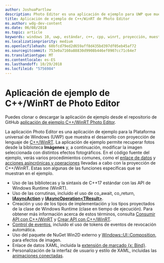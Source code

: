 ```yaml
---
author: JoshuaPartlow
description: Photo Editor es una aplicación de ejemplo para UWP que muestra el desarrollo con proyección de lenguaje de C++/WinRT. La aplicación de ejemplo permite recuperar fotos desde la biblioteca Imágenes y, a continuación, modificar la imagen seleccionada con distintos efectos fotográficos.
title: Aplicación de ejemplo de C++/WinRT de Photo Editor
ms.author: wdg-dev-content
ms.date: 06/08/2018
ms.topic: article
keywords: windows 10, uwp, estándar, c++, cpp, winrt, proyección, muestra, aplicación, foto, editor
ms.localizationpriority: medium
ms.openlocfilehash: 60bfcd79ed2d659aff8d435bd397df05eb45af72
ms.sourcegitcommit: 753e0a7160a88830d9908b446ef0907cc71c64e7
ms.translationtype: MT
ms.contentlocale: es-ES
ms.lasthandoff: 10/29/2018
ms.locfileid: "5756984"
---
```

# <a name="photo-editor-cwinrt-sample-application"></a>Aplicación de ejemplo de C++/WinRT de Photo Editor
Puedes clonar o descargar la aplicación de ejemplo desde el repositorio de GitHub [aplicación de ejemplo C++/WinRT Photo Editor](https://github.com/Microsoft/Windows-appsample-photo-editor).

La aplicación Photo Editor es una aplicación de ejemplo para la Plataforma universal de Windows (UWP) que muestra el desarrollo con proyección de lenguaje de [C++/WinRT](intro-to-using-cpp-with-winrt.md). La aplicación de ejemplo permite recuperar fotos desde la biblioteca **Imágenes** y, a continuación, modificar la imagen seleccionada con distintos efectos fotográficos. En el código fuente del ejemplo, verás varios procedimientos comunes, como el [enlace de datos](binding-property.md) y [acciones asincrónicas y operaciones](concurrency.md) llevadas a cabo con la proyección de C++/WinRT. Estas son algunas de las funciones específicas que se muestran en el ejemplo.
    
- Uso de las bibliotecas y la sintaxis de C++17 estándar con las API de Windows Runtime (WinRT).
- Uso de las corrutinas, incluido el uso de co_await, co_return, [**IAsyncAction**](/uwp/api/windows.foundation.iasyncaction) y [**IAsyncOperation&lt;TResult&gt;**](/uwp/api/windows.foundation.iasyncoperation_tresult_).
- Creación y uso de los tipos de implementación y los tipos proyectados de la clase de Windows Runtime (clase en tiempo de ejecución). Para obtener más información acerca de estos términos, consulta [Consumir API con C++/WinRT](consume-apis.md) y [Crear API con C++/WinRT](author-apis.md).
- [Control de eventos](handle-events.md), incluido el uso de tokens de eventos de revocación automática.
- Uso del paquete de NuGet Win2D externo y [Windows::UI::Composition](/uwp/api/windows.ui.composition), para efectos de imagen.
- Enlace de datos XAML, incluida la [extensión de marcado {x: Bind}](https://docs.microsoft.com/windows/uwp/xaml-platform/x-bind-markup-extension).
- Personalización de la interfaz de usuario y estilo de XAML, incluidas las [animaciones conectadas](../design/motion/connected-animation.md).
